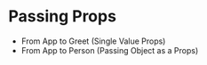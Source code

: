 # Passing Props
 - From App to Greet (Single Value Props)
 - From App to Person (Passing Object as a Props)